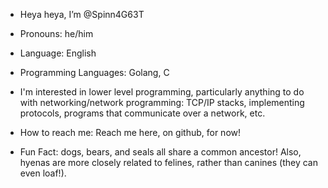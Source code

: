 - Heya heya, I’m @Spinn4G63T
- Pronouns: he/him
- Language: English
- Programming Languages: Golang, C

- I'm interested in lower level programming, particularly anything to do with networking/network programming: TCP/IP stacks, implementing protocols, programs that communicate over a network, etc.

- How to reach me: Reach me here, on github, for now!

- Fun Fact: dogs, bears, and seals all share a common ancestor! Also, hyenas are more closely related to felines, rather than canines (they can even loaf!).

<!---
Spinn4G63T/Spinn4G63T is a ✨ special ✨ repository because its `README.md` (this file) appears on your GitHub profile.
You can click the Preview link to take a look at your changes.
--->

